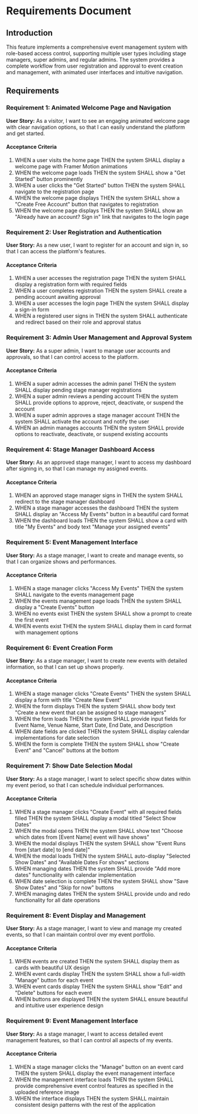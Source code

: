 # Requirements Document

## Introduction

This feature implements a comprehensive event management system with role-based access control, supporting multiple user types including stage managers, super admins, and regular admins. The system provides a complete workflow from user registration and approval to event creation and management, with animated user interfaces and intuitive navigation.

## Requirements

### Requirement 1: Animated Welcome Page and Navigation

**User Story:** As a visitor, I want to see an engaging animated welcome page with clear navigation options, so that I can easily understand the platform and get started.

#### Acceptance Criteria

1. WHEN a user visits the home page THEN the system SHALL display a welcome page with Framer Motion animations
2. WHEN the welcome page loads THEN the system SHALL show a "Get Started" button prominently
3. WHEN a user clicks the "Get Started" button THEN the system SHALL navigate to the registration page
4. WHEN the welcome page displays THEN the system SHALL show a "Create Free Account" button that navigates to registration
5. WHEN the welcome page displays THEN the system SHALL show an "Already have an account? Sign in" link that navigates to the login page

### Requirement 2: User Registration and Authentication

**User Story:** As a new user, I want to register for an account and sign in, so that I can access the platform's features.

#### Acceptance Criteria

1. WHEN a user accesses the registration page THEN the system SHALL display a registration form with required fields
2. WHEN a user completes registration THEN the system SHALL create a pending account awaiting approval
3. WHEN a user accesses the login page THEN the system SHALL display a sign-in form
4. WHEN a registered user signs in THEN the system SHALL authenticate and redirect based on their role and approval status

### Requirement 3: Admin User Management and Approval System

**User Story:** As a super admin, I want to manage user accounts and approvals, so that I can control access to the platform.

#### Acceptance Criteria

1. WHEN a super admin accesses the admin panel THEN the system SHALL display pending stage manager registrations
2. WHEN a super admin reviews a pending account THEN the system SHALL provide options to approve, reject, deactivate, or suspend the account
3. WHEN a super admin approves a stage manager account THEN the system SHALL activate the account and notify the user
4. WHEN an admin manages accounts THEN the system SHALL provide options to reactivate, deactivate, or suspend existing accounts

### Requirement 4: Stage Manager Dashboard Access

**User Story:** As an approved stage manager, I want to access my dashboard after signing in, so that I can manage my assigned events.

#### Acceptance Criteria

1. WHEN an approved stage manager signs in THEN the system SHALL redirect to the stage manager dashboard
2. WHEN a stage manager accesses the dashboard THEN the system SHALL display an "Access My Events" button in a beautiful card format
3. WHEN the dashboard loads THEN the system SHALL show a card with title "My Events" and body text "Manage your assigned events"

### Requirement 5: Event Management Interface

**User Story:** As a stage manager, I want to create and manage events, so that I can organize shows and performances.

#### Acceptance Criteria

1. WHEN a stage manager clicks "Access My Events" THEN the system SHALL navigate to the events management page
2. WHEN the events management page loads THEN the system SHALL display a "Create Events" button
3. WHEN no events exist THEN the system SHALL show a prompt to create the first event
4. WHEN events exist THEN the system SHALL display them in card format with management options

### Requirement 6: Event Creation Form

**User Story:** As a stage manager, I want to create new events with detailed information, so that I can set up shows properly.

#### Acceptance Criteria

1. WHEN a stage manager clicks "Create Events" THEN the system SHALL display a form with title "Create New Event"
2. WHEN the form displays THEN the system SHALL show body text "Create a new event that can be assigned to stage managers"
3. WHEN the form loads THEN the system SHALL provide input fields for Event Name, Venue Name, Start Date, End Date, and Description
4. WHEN date fields are clicked THEN the system SHALL display calendar implementations for date selection
5. WHEN the form is complete THEN the system SHALL show "Create Event" and "Cancel" buttons at the bottom

### Requirement 7: Show Date Selection Modal

**User Story:** As a stage manager, I want to select specific show dates within my event period, so that I can schedule individual performances.

#### Acceptance Criteria

1. WHEN a stage manager clicks "Create Event" with all required fields filled THEN the system SHALL display a modal titled "Select Show Dates"
2. WHEN the modal opens THEN the system SHALL show text "Choose which dates from [Event Name] event will have shows"
3. WHEN the modal displays THEN the system SHALL show "Event Runs from [start date] to [end date]"
4. WHEN the modal loads THEN the system SHALL auto-display "Selected Show Dates" and "Available Dates For shows" sections
5. WHEN managing dates THEN the system SHALL provide "Add more dates" functionality with calendar implementation
6. WHEN date selection is complete THEN the system SHALL show "Save Show Dates" and "Skip for now" buttons
7. WHEN managing dates THEN the system SHALL provide undo and redo functionality for all date operations

### Requirement 8: Event Display and Management

**User Story:** As a stage manager, I want to view and manage my created events, so that I can maintain control over my event portfolio.

#### Acceptance Criteria

1. WHEN events are created THEN the system SHALL display them as cards with beautiful UX design
2. WHEN event cards display THEN the system SHALL show a full-width "Manage" button for each event
3. WHEN event cards display THEN the system SHALL show "Edit" and "Delete" buttons for each event
4. WHEN buttons are displayed THEN the system SHALL ensure beautiful and intuitive user experience design

### Requirement 9: Event Management Interface

**User Story:** As a stage manager, I want to access detailed event management features, so that I can control all aspects of my events.

#### Acceptance Criteria

1. WHEN a stage manager clicks the "Manage" button on an event card THEN the system SHALL display the event management interface
2. WHEN the management interface loads THEN the system SHALL provide comprehensive event control features as specified in the uploaded reference image
3. WHEN the interface displays THEN the system SHALL maintain consistent design patterns with the rest of the application
